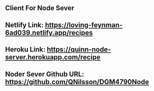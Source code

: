 ## Client For Node Sever

## Netlify Link: https://loving-feynman-6ad039.netlify.app/recipes
## Heroku Link: https://quinn-node-server.herokuapp.com/recipe

## Noder Sever Github URL: https://github.com/QNilsson/DGM4790Node
